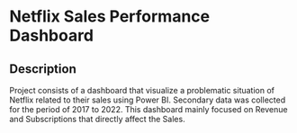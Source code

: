 <h1>Netflix Sales Performance Dashboard</h1>

<h2>Description</h2>
Project consists of a dashboard that visualize a problematic situation of Netflix related to their sales using Power BI. Secondary data was collected for the period of 2017 to 2022. This dashboard mainly focused on Revenue and Subscriptions that directly affect the Sales.
<br />
